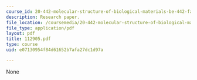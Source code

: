 ```yaml
---
course_id: 20-442-molecular-structure-of-biological-materials-be-442-fall-2005
description: Research paper.
file_location: /coursemedia/20-442-molecular-structure-of-biological-materials-be-442-fall-2005/e07130954f84d61652b7afa27dc1d97a_112905.pdf
file_type: application/pdf
layout: pdf
title: 112905.pdf
type: course
uid: e07130954f84d61652b7afa27dc1d97a

---
```

None